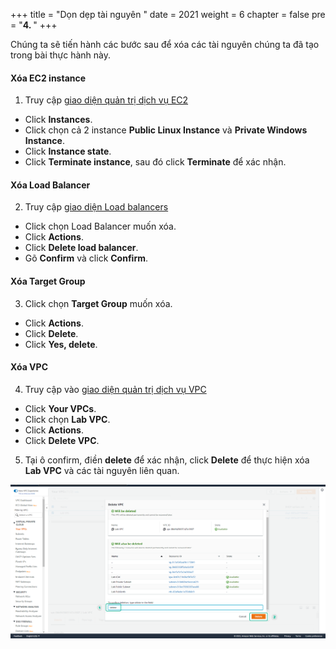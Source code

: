 +++
title = "Dọn dẹp tài nguyên  "
date = 2021
weight = 6
chapter = false
pre = "<b>4. </b>"
+++

Chúng ta sẽ tiến hành các bước sau để xóa các tài nguyên chúng ta đã tạo trong bài thực hành này.

#### Xóa EC2 instance

1. Truy cập [giao diện quản trị dịch vụ EC2](https://console.aws.amazon.com/ec2/v2/home)
  + Click **Instances**.
  + Click chọn cả 2 instance **Public Linux Instance** và **Private Windows Instance**. 
  + Click **Instance state**.
  + Click **Terminate instance**, sau đó click **Terminate** để xác nhận.

#### Xóa Load Balancer

2. Truy cập [giao diện Load balancers](https://ap-southeast-1.console.aws.amazon.com/ec2/home?region=ap-southeast-1#LoadBalancers:)
  + Click chọn Load Balancer muốn xóa.
  + Click **Actions**.
  + Click **Delete load balancer**.
  + Gõ **Confirm** và click **Confirm**.
  
#### Xóa Target Group

3. Click chọn **Target Group** muốn xóa.
  + Click **Actions**.
  + Click **Delete**.
  + Click **Yes, delete**.


#### Xóa VPC

4. Truy cập vào [giao diện quản trị dịch vụ VPC](https://console.aws.amazon.com/vpc/home)
  + Click **Your VPCs**.
  + Click chọn **Lab VPC**.
  + Click **Actions**.
  + Click **Delete VPC**.

5. Tại ô confirm, điền **delete** để xác nhận, click **Delete** để thực hiện xóa **Lab VPC** và các tài nguyên liên quan.

![Clean](/images/6.clean/006-clean.png)